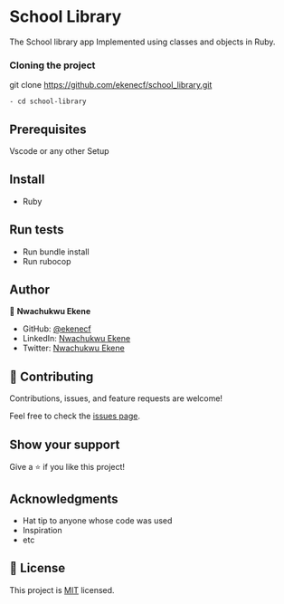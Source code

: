 
# School Library

The School library app Implemented using classes and objects in Ruby. 

### Cloning the project

 git clone https://github.com/ekenecf/school_library.git <Your-Build-Directory>
``` 
- cd school-library
```
## Prerequisites

Vscode or any other
Setup

## Install
- Ruby

## Run tests
- Run bundle install
- Run rubocop

## Author

👤 **Nwachukwu Ekene**

- GitHub: [@ekenecf](https://github.com/ekenecf)
- LinkedIn: [Nwachukwu Ekene](https://www.linkedin.com/in/nwachukwuekene/)
- Twitter: [Nwachukwu Ekene](https://twitter.com/ekene070)

## 🤝 Contributing

Contributions, issues, and feature requests are welcome!

Feel free to check the [issues page](https://github.com/ekenecf/school_library/issues).

## Show your support

Give a ⭐️ if you like this project!

## Acknowledgments

- Hat tip to anyone whose code was used
- Inspiration
- etc

## 📝 License

This project is [MIT](./LICENSE) licensed.
